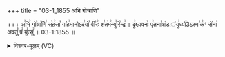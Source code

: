 +++
title = "03-1_1855 अभि गोत्राणि"

+++
अ꣣भि꣢ गो꣣त्रा꣢णि꣣ स꣡ह꣢सा꣣ गा꣡ह꣢मानोऽद꣣यो꣢ वी꣣रः꣢ श꣣त꣡म꣢न्यु꣣रि꣡न्द्रः꣢। दु꣣श्च्यवनः꣡ पृ꣢तना꣣षा꣡ड.꣢यु꣣ध्यो꣢3ऽस्मा꣢क꣣ꣳ से꣡ना꣢ अवतु꣣ प्र꣢ यु꣣त्सु꣢ ॥ 03-1:1855 ॥

<details><summary>विस्वर-मूलम् (VC)</summary>

अभि गोत्राणि सहसा गाहमानोऽदयो वीरः शतमन्युरिन्द्रः । दुश्च्यवनः पृतनाषाडयुध्यो३ऽस्माकꣳ सेना अवतु प्र युत्सु ॥१८५५॥
</details>